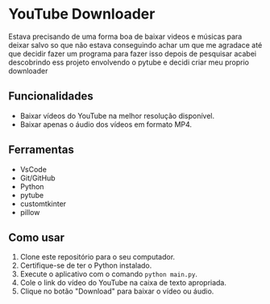 # YouTube Downloader

Estava precisando de uma forma boa de baixar videos e músicas para deixar salvo so que não estava conseguindo achar um que me agradace até que decidir fazer um programa para fazer isso depois de pesquisar acabei descobrindo ess projeto envolvendo o pytube e decidi criar meu proprio downloader

## Funcionalidades

- Baixar vídeos do YouTube na melhor resolução disponível.
- Baixar apenas o áudio dos vídeos em formato MP4.

## Ferramentas

- VsCode
- Git/GitHub
- Python
- pytube
- customtkinter
- pillow

## Como usar

1. Clone este repositório para o seu computador.
2. Certifique-se de ter o Python instalado.
4. Execute o aplicativo com o comando `python main.py`.
5. Cole o link do vídeo do YouTube na caixa de texto apropriada.
6. Clique no botão "Download" para baixar o vídeo ou áudio.
